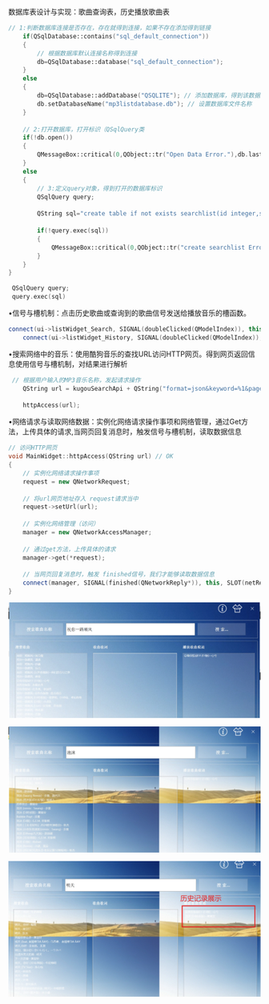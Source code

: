 数据库表设计与实现：歌曲查询表，历史播放歌曲表

```C++
// 1:判断数据库连接是否存在，存在就得到连接，如果不存在添加得到链接
    if(QSqlDatabase::contains("sql_default_connection"))
    {
        // 根据数据库默认连接名称得到连接
        db=QSqlDatabase::database("sql_default_connection");
    }
    else
    {
        db=QSqlDatabase::addDatabase("QSQLITE"); // 添加数据库，得到该数据库的默认连接
        db.setDatabaseName("mp3listdatabase.db"); // 设置数据库文件名称
    }

    // 2:打开数据库，打开标识（QSqlQuery类
    if(!db.open())
    {
        QMessageBox::critical(0,QObject::tr("Open Data Error."),db.lastError().text());
    }
    else
    {
        // 3:定义query对象，得到打开的数据库标识
        QSqlQuery query;

        QString sql="create table if not exists searchlist(id integer,songname text,singername text,album_id text,hash text)";

        if(!query.exec(sql))
        {
            QMessageBox::critical(0,QObject::tr("create searchlist Error."),db.lastError().text());
        }      
    }
}

```

```C++
 QSqlQuery query;
 query.exec(sql)
```

•信号与槽机制：点击历史歌曲或查询到的歌曲信号发送给播放音乐的槽函数。

```C++
connect(ui->listWidget_Search, SIGNAL(doubleClicked(QModelIndex)), this, SLOT(playSearchMusic()));
    connect(ui->listWidget_History, SIGNAL(doubleClicked(QModelIndex)), this, SLOT(playHistoryMusic()));
```

•搜索网络中的音乐：使用酷狗音乐的查找URL访问HTTP网页。得到网页返回信息使用信号与槽机制，对结果进行解析

```C++
 // 根据用户输入的MP3音乐名称，发起请求操作
    QString url = kugouSearchApi + QString("format=json&keyword=%1&page=1&pagesize=20&showtype=1").arg(ui->lineEdit_Search->text());

    httpAccess(url);
```

•网络请求与读取网络数据：实例化网络请求操作事项和网络管理，通过Get方法，上传具体的请求,当网页回复消息时，触发信号与槽机制，读取数据信息

```C++
// 访问HTTP网页
void MainWidget::httpAccess(QString url) // OK
{
    // 实例化网络请求操作事项
    request = new QNetworkRequest;

    // 将url网页地址存入 request请求当中
    request->setUrl(url);

    // 实例化网络管理（访问）
    manager = new QNetworkAccessManager;

    // 通过get方法，上传具体的请求
    manager->get(*request);

    // 当网页回复消息时，触发 finished信号，我们才能够读取数据信息
    connect(manager, SIGNAL(finished(QNetworkReply*)), this, SLOT(netReply(QNetworkReply*)));
}

```

![image-20240313232205111](./assets/Readme/image-20240313232205111.png)

![image-20240313232613947](./assets/Readme/image-20240313232613947.png)

![image-20240313232751261](./assets/Readme/image-20240313232751261.png)